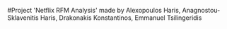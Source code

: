 #Project 'Netflix RFM Analysis' made by Alexopoulos Haris, Anagnostou-Sklavenitis Haris, Drakonakis Konstantinos, Emmanuel Tsilingeridis